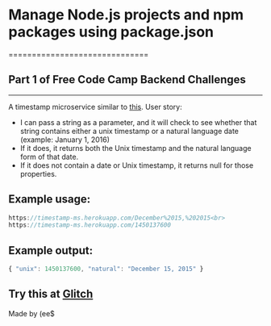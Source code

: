 # Manage Node.js projects and npm packages using package.json
==============================
## Part 1 of Free Code Camp Backend Challenges
------------------------------
A timestamp microservice similar to [this](https://timestamp-ms.herokuapp.com/).
User story:
- I can pass a string as a parameter, and it will check to see whether that string contains either a unix timestamp or a natural language date (example: January 1, 2016)
- If it does, it returns both the Unix timestamp and the natural language form of that date.
- If it does not contain a date or Unix timestamp, it returns null for those properties.
## Example usage:
```js
https://timestamp-ms.herokuapp.com/December%2015,%202015<br>
https://timestamp-ms.herokuapp.com/1450137600
```
## Example output:
```js
{ "unix": 1450137600, "natural": "December 15, 2015" }
```
## Try this at [Glitch](https://glitch-1.glitch.me/)

Made by (ee$
